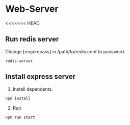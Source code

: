 # Web-Server
<<<<<<< HEAD

## Run redis server
Change [requirepass] in /path/to/redis.conf to password.
```
redis-server
```
## Install express server
1. Install dependents.
```
npm install
```
2. Run
```
npm run start
```



